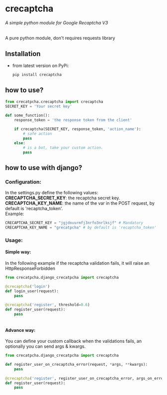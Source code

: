 # crecaptcha
###### A simple python module for  Google Recaptcha V3
A pure python module, don't requires requests library
## Installation
- from latest version on PyPi:
    ```bash
    pip install crecaptcha
    ```
    
## how to use?
```python
from crecatpcha.crecaptcha import crecaptcha
SECRET_KEY = 'Your secret key'

def some_function():
    response_token = 'the response token from the client'
    
    if crecaptcha(SECRET_KEY, response_token, 'action_name'):
        # safe action
        pass
    else:
        # is a bot, take your custom action.
        pass
 ```
 
      
## how to use with django?
### Configuration:
In the settings.py define the following values:  
 **CRECAPTCHA_SECRET_KEY**: the recaptcha secret key.   
 **CRECAPTCHA_KEY_NAME**: the name of the var in the POST request, by default is 'recaptcha_token'.    
 Example:
 ```python
CRECAPTCHA_SECRET_KEY = "jgjdnvurmfj3nrfo3nrlksjf" # Mandatory
CRECAPTCHA_KEY_NAME = "grecatpcha" # by default is 'recaptcha_token'
 ```
 
### Usage:
#### Simple way:
In the following example if the recaptcha validation fails, it will raise an HttpResponseForbidden
```python
from crecatpcha.django_crecatpcha import crecaptcha

@crecaptcha('login')
def login_user(request):
    pass
    
@crecaptcha('register', threshold=0.6)
def register_user(request):
    pass
    
```

#### Advance way:
You can define your custom callback when the validations fails, an optionally you can send args & kwargs.

```python
from crecatpcha.django_crecatpcha import crecaptcha

def register_user_on_crecaptcha_error(request, *args, **kwargs):
    pass
    
@crecaptcha('register', register_user_on_crecaptcha_error, args_on_error=[], kwargs_on_error={})    
def register_user(request):
    pass
```
